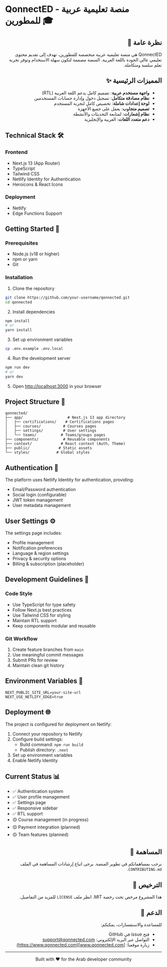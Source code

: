 # QonnectED - منصة تعليمية عربية للمطورين 🎓

<div dir="rtl">

## نظرة عامة 🌟

QonnectED هي منصة تعليمية عربية متخصصة للمطورين، تهدف إلى تقديم محتوى تعليمي عالي الجودة باللغة العربية. المنصة مصممة لتكون سهلة الاستخدام وتوفر تجربة تعلم سلسة ومتكاملة.

## المميزات الرئيسية ✨

- **واجهة مستخدم عربية**: تصميم كامل يدعم اللغة العربية (RTL)
- **نظام مصادقة متكامل**: تسجيل دخول وإدارة حسابات المستخدمين
- **لوحة إعدادات شاملة**: تخصيص كامل لتجربة المستخدم
- **تصميم متجاوب**: يعمل على جميع الأجهزة
- **نظام إشعارات**: لمتابعة التحديثات والأنشطة
- **دعم متعدد اللغات**: العربية والإنجليزية

</div>

## Technical Stack 🛠

### Frontend

- Next.js 13 (App Router)
- TypeScript
- Tailwind CSS
- Netlify Identity for Authentication
- Heroicons & React Icons

### Deployment

- Netlify
- Edge Functions Support

## Getting Started 🚀

### Prerequisites

- Node.js (v18 or higher)
- npm or yarn
- Git

### Installation

1. Clone the repository

```bash
git clone https://github.com/your-username/qonnected.git
cd qonnected
```

2. Install dependencies

```bash
npm install
# or
yarn install
```

3. Set up environment variables

```bash
cp .env.example .env.local
```

4. Run the development server

```bash
npm run dev
# or
yarn dev
```

5. Open [http://localhost:3000](http://localhost:3000) in your browser

## Project Structure 📁

```
qonnected/
├── app/                    # Next.js 13 app directory
│   ├── certifications/    # Certifications pages
│   ├── courses/          # Courses pages
│   ├── settings/         # User settings
│   └── teams/           # Teams/groups pages
├── components/           # Reusable components
├── context/             # React context (Auth, Theme)
├── public/             # Static assets
└── styles/            # Global styles
```

## Authentication 🔐

The platform uses Netlify Identity for authentication, providing:

- Email/Password authentication
- Social login (configurable)
- JWT token management
- User metadata management

## User Settings ⚙️

The settings page includes:

- Profile management
- Notification preferences
- Language & region settings
- Privacy & security options
- Billing & subscription (placeholder)

## Development Guidelines 📝

### Code Style

- Use TypeScript for type safety
- Follow Next.js best practices
- Use Tailwind CSS for styling
- Maintain RTL support
- Keep components modular and reusable

### Git Workflow

1. Create feature branches from `main`
2. Use meaningful commit messages
3. Submit PRs for review
4. Maintain clean git history

## Environment Variables 🔧

```env
NEXT_PUBLIC_SITE_URL=your-site-url
NEXT_USE_NETLIFY_EDGE=true
```

## Deployment 🌐

The project is configured for deployment on Netlify:

1. Connect your repository to Netlify
2. Configure build settings:
   - Build command: `npm run build`
   - Publish directory: `.next`
3. Set up environment variables
4. Enable Netlify Identity

## Current Status 📊

- ✅ Authentication system
- ✅ User profile management
- ✅ Settings page
- ✅ Responsive sidebar
- ✅ RTL support
- 🟡 Course management (in progress)
- 🟡 Payment integration (planned)
- 🟡 Team features (planned)

<div dir="rtl">

## المساهمة 🤝

نرحب بمساهماتكم في تطوير المنصة. يرجى اتباع إرشادات المساهمة في الملف `CONTRIBUTING.md`.

## الترخيص 📄

هذا المشروع مرخص تحت رخصة MIT. انظر ملف `LICENSE` للمزيد من التفاصيل.

## الدعم 💬

للمساعدة والاستفسارات، يمكنكم:

- فتح issue في GitHub
- التواصل عبر البريد الإلكتروني: support@qonnected.com
- زيارة موقعنا: [www.qonnected.com](https://www.qonnected.com)

</div>

---

<div align="center">
  <p>Built with ❤️ for the Arab developer community</p>
</div>
